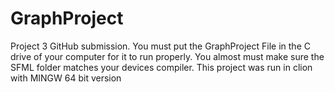# GraphProject
Project 3 GitHub submission.
You must put the GraphProject File in the C drive of your computer for it to run properly.
You almost must make sure the SFML folder matches your devices compiler.
This project was run in clion with MINGW 64 bit version
